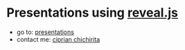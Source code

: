 # Presentations using [reveal.js](https://revealjs.com/#/)
- go to: [presentations](https://ciprian-chichirita.github.io/presentations/index.html) 
- contact me: [ciprian chichirita](mailto:ciprian.chichirita@tellence.net)